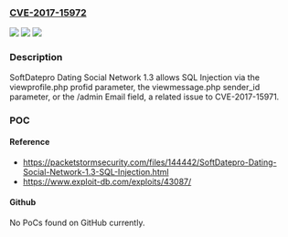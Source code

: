 ### [CVE-2017-15972](https://cve.mitre.org/cgi-bin/cvename.cgi?name=CVE-2017-15972)
![](https://img.shields.io/static/v1?label=Product&message=n%2Fa&color=blue)
![](https://img.shields.io/static/v1?label=Version&message=n%2Fa&color=blue)
![](https://img.shields.io/static/v1?label=Vulnerability&message=n%2Fa&color=brighgreen)

### Description

SoftDatepro Dating Social Network 1.3 allows SQL Injection via the viewprofile.php profid parameter, the viewmessage.php sender_id parameter, or the /admin Email field, a related issue to CVE-2017-15971.

### POC

#### Reference
- https://packetstormsecurity.com/files/144442/SoftDatepro-Dating-Social-Network-1.3-SQL-Injection.html
- https://www.exploit-db.com/exploits/43087/

#### Github
No PoCs found on GitHub currently.

